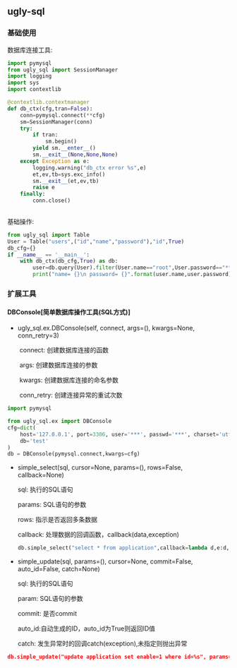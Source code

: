 ## ugly-sql

### 基础使用

数据库连接工具:
```python
import pymysql
from ugly_sql import SessionManager
import logging
import sys
import contextlib

@contextlib.contextmanager
def db_ctx(cfg,tran=False):
    conn=pymysql.connect(**cfg)
    sm=SessionManager(conn)
    try:
        if tran:
            sm.begin()
        yield sm.__enter__()
        sm.__exit__(None,None,None)
    except Exception as e:
        logging.warning("db_ctx error %s",e)
        et,ev,tb=sys.exc_info()
        sm.__exit__(et,ev,tb)
        raise e
    finally:
        conn.close()
        
```
基础操作:

```python
from ugly_sql import Table
User = Table("users",("id","name","password"),"id",True)
db_cfg={}
if __name__ == '__main__':
    with db_ctx(db_cfg,True) as db:
        user=db.query(User).filter(User.name=="root",User.password=="***").one()
        print("name= {}\n password= {}".format(user.name,user.password))
```

### 扩展工具

#### DBConsole[简单数据库操作工具(SQL方式)]

* ugly_sql.ex.DBConsole(self, connect, args=(), kwargs=None, conn_retry=3)

  ​	connect: 创建数据库连接的函数

  ​    args: 创建数据库连接的参数

  ​	kwargs: 创建数据库连接的命名参数

  ​	conn_retry: 创建连接异常的重试次数

```python
import pymysql

from ugly_sql.ex import DBConsole
cfg=dict(
    host='127.0.0.1', port=3306, user='***', passwd='***', charset='utf8',
    db='test'
)
db = DBConsole(pymysql.connect,kwargs=cfg)
```

* simple_select(sql, cursor=None, params=(), rows=False, callback=None)

  sql: 执行的SQL语句

  params: SQL语句的参数

  rows: 指示是否返回多条数据

  callback: 处理数据的回调函数，callback(data,exception)

  ```python
  db.simple_select("select * from application",callback=lambda d,e:d,rows=True)
  ```

* simple_update(sql, params=(), cursor=None, commit=False, auto_id=False, catch=None)

  sql: 执行的SQL语句

  param: SQL语句的参数

  commit: 是否commit

  auto_id:自动生成的ID，auto_id为True则返回ID值

  catch: 发生异常时的回调catch(exception),未指定则抛出异常

```json
db.simple_update("update application set enable=1 where id=%s", params=1, catch=lambda e: print(e))
```

